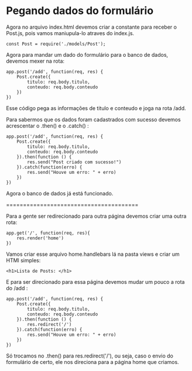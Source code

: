 # Pegando dados do formulário

Agora no arquivo index.html devemos criar a constante para receber o Post.js, pois vamos maniupula-lo atraves do index.js.

    const Post = require('./models/Post');

Agora para mandar um dado do formulário para o banco de dados, devemos mexer na rota:

    app.post('/add', function(req, res) {
        Post.create({
            titulo: req.body.titulo,
            conteudo: req.body.conteudo
        })
    })

Esse código pega as informações de titulo e conteudo e joga na rota /add.

Para sabermos que os dados foram cadastrados com sucesso devemos acrescentar o .then() e o .catch() :

    app.post('/add', function(req, res) {
        Post.create({
            titulo: req.body.titulo,
            conteudo: req.body.conteudo
        }).then(function () {
            res.send("Post criado com sucesso!")
        }).catch(function(erro) {
            res.send("Houve um erro: " + erro)
        })
    })

Agora o banco de dados já está funcionado.

=======================================

Para a gente ser redirecionado para outra página devemos criar uma outra rota:

    app.get('/', function(req, res){
        res.render('home')
    })

Vamos criar esse arquivo home.handlebars lá na pasta views e criar um HTMl simples:

    <h1>Lista de Posts: </h1>

E para ser direcionado para essa página devemos mudar um pouco a rota do /add :

    app.post('/add', function(req, res) {
        Post.create({
            titulo: req.body.titulo,
            conteudo: req.body.conteudo
        }).then(function () {
            res.redirect('/')
        }).catch(function(erro) {
            res.send("Houve um erro: " + erro)
        })
    })

Só trocamos no .then() para res.redirect('/'), ou seja, caso o envio do formulário de certo, ele nos direciona para a página home que criamos.







